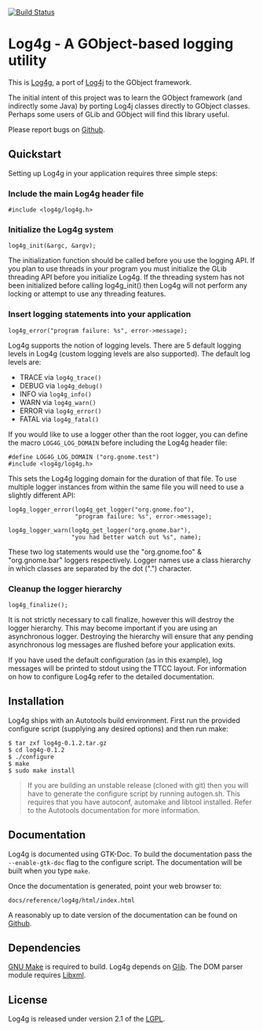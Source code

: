 [![Build Status](https://travis-ci.org/msteinert/log4g.png?branch=master)](https://travis-ci.org/msteinert/log4g)

# Log4g - A GObject-based logging utility

This is [Log4g][1], a port of [Log4j][2] to the GObject framework.

The initial intent of this project was to learn the GObject framework (and
indirectly some Java) by porting Log4j classes directly to GObject classes.
Perhaps some users of GLib and GObject will find this library useful.

Please report bugs on [Github][3].

[1]: http://mike.steinert.ca/log4g/
[2]: http://logging.apache.org/log4j/
[3]: http://github.com/msteinert/log4g/issues/

## Quickstart

Setting up Log4g in your application requires three simple steps:

### Include the main Log4g header file

    #include <log4g/log4g.h>

### Initialize the Log4g system

    log4g_init(&argc, &argv);

The initialization function should be called before you use the logging API.
If you plan to use threads in your program you must initialize the GLib
threading API before you initialize Log4g. If the threading system has not
been initialized before calling log4g_init() then Log4g will not perform
any locking or attempt to use any threading features.

### Insert logging statements into your application

    log4g_error("program failure: %s", error->message);

Log4g supports the notion of logging levels. There are 5 default logging
levels in Log4g (custom logging levels are also supported). The default log
levels are:

* TRACE via `log4g_trace()`
* DEBUG via `log4g_debug()`
* INFO via `log4g_info()`
* WARN via `log4g_warn()`
* ERROR via `log4g_error()`
* FATAL via `log4g_fatal()`

If you would like to use a logger other than the root logger, you can
define the macro `LOG4G_LOG_DOMAIN` before including the Log4g header file:

    #define LOG4G_LOG_DOMAIN ("org.gnome.test")
    #include <log4g/log4g.h>

This sets the Log4g logging domain for the duration of that file. To use
multiple logger instances from within the same file you will need to use a
slightly different API:

    log4g_logger_error(log4g_get_logger("org.gnome.foo"),
                       "program failure: %s", error->message);

    log4g_logger_warn(log4g_get_logger("org.gnome.bar"),
                      "you had better watch out %s", name);

These two log statements would use the "org.gnome.foo" & "org.gnome.bar"
loggers respectively. Logger names use a class hierarchy in which classes
are separated by the dot (".") character.

### Cleanup the logger hierarchy

    log4g_finalize();

It is not strictly necessary to call finalize, however this will destroy the
logger hierarchy. This may become important if you are using an asynchronous
logger. Destroying the hierarchy will ensure that any pending asynchronous
log messages are flushed before your application exits.

If you have used the default configuration (as in this example), log messages
will be printed to stdout using the TTCC layout. For information on how to
configure Log4g refer to the detailed documentation.

## Installation

Log4g ships with an Autotools build environment. First run the provided
configure script (supplying any desired options) and then run make:

    $ tar zxf log4g-0.1.2.tar.gz
    $ cd log4g-0.1.2
    $ ./configure
    $ make
    $ sudo make install

> If you are building an unstable release (cloned with git) then you will
> have to generate the configure script by running autogen.sh. This requires
> that you have autoconf, automake and libtool installed. Refer to the
> Autotools documentation for more information.

## Documentation

Log4g is documented using GTK-Doc. To build the documentation pass the
`--enable-gtk-doc` flag to the configure script. The documentation will be
built when you type `make`.

Once the documentation is generated, point your web browser to:

    docs/reference/log4g/html/index.html

A reasonably up to date version of the documentation can be found on
[Github][4].

[4]: http:/mike.steinert.ca/log4g/documentation.html

## Dependencies

[GNU Make][gmake] is required to build. Log4g depends on [Glib][glib]. The
DOM parser module requires [Libxml][libxml].

[gmake]: http://www.gnu.org/software/make/
[glib]: http://www.gtk.org/
[libxml]: http://xmlsoft.org/

## License

Log4g is released under version 2.1 of the [LGPL][lgpl].

[lgpl]: http://www.gnu.org/licenses/lgpl-2.1.html
